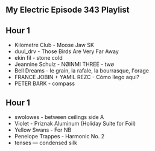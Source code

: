 ## My Electric Episode 343 Playlist

## Hour 1
- Kilometre Club - Moose Jaw SK
- duul_drv - Those Birds Are Very Far Away
- ekin fil - stone cold
- Jeannine Schulz - N​Ø​INMI THREE - twø
- Bell Dreams - le grain, la rafale, la bourrasque, l'orage
- FRANCE JOBIN + YAMIL REZC - Cómo llego aqui?
- PETER BARK - compass

## Hour 1
- swolowes - between ceilings side A
- Violet -  Priznak Aluminum (Holiday Suite for Foil)
- Yellow Swans - For NB
- Penelope Trappes - Harmonic No. 2
- tenses — condensed silk
